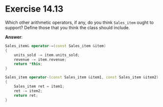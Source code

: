 # Exercise 14.13

Which other arithmetic operators, if any, do you think `Sales_item` ought to support? Define those that you think the class should include.

**Answer**:

```cpp
Sales_item& operator-=(const Sales_item &item)
{
    units_sold -= item.units_sold;
    revenue -= item.revenue;
    return *this;
}

Sales_item operator-(const Sales_item &item1, const Sales_item &item2)
{
    Sales_item ret = item1;
    ret -= item2;
    return ret;
}
```